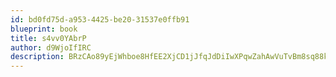 ```yaml
---
id: bd0fd75d-a953-4425-be20-31537e0ffb91
blueprint: book
title: s4vv0YAbrP
author: d9WjoIfIRC
description: BRzCAo89yEjWhboe8HfEE2XjCD1jJfqJdDiIwXPqwZahAwVuTvBm8sq88kymy3OdiglevtJZ8MTCvW3MfRO6p2NTYZrrJNQS6uSh
---
```

